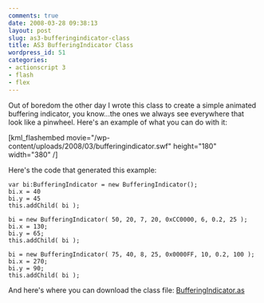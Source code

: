 ```yaml
---
comments: true
date: 2008-03-28 09:38:13
layout: post
slug: as3-bufferingindicator-class
title: AS3 BufferingIndicator Class
wordpress_id: 51
categories:
- actionscript 3
- flash
- flex
---
```


Out of boredom the other day I wrote this class to create a simple animated buffering indicator, you know...the ones we always see everywhere that look like a pinwheel.  Here's an example of what you can do with it:



[kml_flashembed movie="/wp-content/uploads/2008/03/bufferingindicator.swf" height="180" width="380" /]

Here's the code that generated this example:

    
    var bi:BufferingIndicator = new BufferingIndicator();
    bi.x = 40
    bi.y = 45
    this.addChild( bi );
    
    bi = new BufferingIndicator( 50, 20, 7, 20, 0xCC0000, 6, 0.2, 25 );
    bi.x = 130;
    bi.y = 65;
    this.addChild( bi );
    
    bi = new BufferingIndicator( 75, 40, 8, 25, 0x0000FF, 10, 0.2, 100 );
    bi.x = 270;
    bi.y = 90;
    this.addChild( bi );


And here's where you can download the class file: [BufferingIndicator.as](http://blog.nobien.net/wp-content/uploads/2008/03/bufferingindicator.as)
